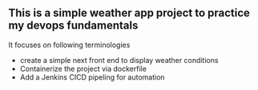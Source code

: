## This is a simple weather app project to practice my devops fundamentals 

It focuses on following terminologies 
- create a simple next front end to display weather conditions
- Containerize the project via dockerfile
- Add a Jenkins CICD pipeling for automation
